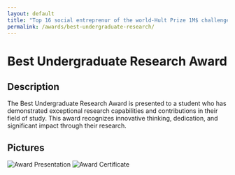 ```yaml
---
layout: default
title: "Top 16 social entreprenur of the world-Hult Prize 1M$ challenge"
permalink: /awards/best-undergraduate-research/
---
```


# Best Undergraduate Research Award

## Description
The Best Undergraduate Research Award is presented to a student who has demonstrated exceptional research capabilities and contributions in their field of study. This award recognizes innovative thinking, dedication, and significant impact through their research.

## Pictures
![Award Presentation](path/to/presentation.jpg)
![Award Certificate](path/to/certificate.jpg)
